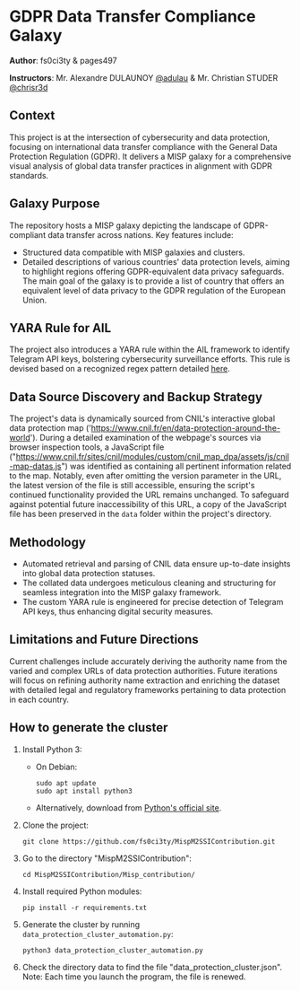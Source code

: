 # GDPR Data Transfer Compliance Galaxy

**Author**: fs0ci3ty & pages497

**Instructors**: Mr. Alexandre DULAUNOY [@adulau](https://github.com/adulau) & Mr. Christian STUDER [@chrisr3d](https://github.com/chrisr3d)

## Context
This project is at the intersection of cybersecurity and data protection, focusing on international data transfer compliance with the General Data Protection Regulation (GDPR). It delivers a MISP galaxy for a comprehensive visual analysis of global data transfer practices in alignment with GDPR standards.

## Galaxy Purpose
The repository hosts a MISP galaxy depicting the landscape of GDPR-compliant data transfer across nations. Key features include:
- Structured data compatible with MISP galaxies and clusters.
- Detailed descriptions of various countries' data protection levels, aiming to highlight regions offering GDPR-equivalent data privacy safeguards.
The main goal of the galaxy is to provide a list of country that offers an equivalent level of data privacy to the GDPR regulation of the European Union. 

## YARA Rule for AIL
The project also introduces a YARA rule within the AIL framework to identify Telegram API keys, bolstering cybersecurity surveillance efforts. This rule is devised based on a recognized regex pattern detailed [here](https://stackoverflow.com/a/61888374).

## Data Source Discovery and Backup Strategy
The project's data is dynamically sourced from CNIL's interactive global data protection map ('https://www.cnil.fr/en/data-protection-around-the-world'). During a detailed examination of the webpage's sources via browser inspection tools, a JavaScript file ("https://www.cnil.fr/sites/cnil/modules/custom/cnil_map_dpa/assets/js/cnil-map-datas.js") was identified as containing all pertinent information related to the map. Notably, even after omitting the version parameter in the URL, the latest version of the file is still accessible, ensuring the script's continued functionality provided the URL remains unchanged. To safeguard against potential future inaccessibility of this URL, a copy of the JavaScript file has been preserved in the `data` folder within the project's directory.

## Methodology
- Automated retrieval and parsing of CNIL data ensure up-to-date insights into global data protection statuses.
- The collated data undergoes meticulous cleaning and structuring for seamless integration into the MISP galaxy framework.
- The custom YARA rule is engineered for precise detection of Telegram API keys, thus enhancing digital security measures.

## Limitations and Future Directions
Current challenges include accurately deriving the authority name from the varied and complex URLs of data protection authorities. Future iterations will focus on refining authority name extraction and enriching the dataset with detailed legal and regulatory frameworks pertaining to data protection in each country.

## How to generate the cluster 

1. Install Python 3:
   - On Debian:
     ```
     sudo apt update
     sudo apt install python3
     ```
   - Alternatively, download from [Python's official site](https://www.python.org/downloads/).

2. Clone the project:

   ```
   git clone https://github.com/fs0ci3ty/MispM2SSIContribution.git
   ```

3. Go to the directory "MispM2SSIContribution":
   ```
   cd MispM2SSIContribution/Misp_contribution/
   ```

4. Install required Python modules:
   ```
   pip install -r requirements.txt
   ```

5. Generate the cluster by running `data_protection_cluster_automation.py`:
   ```
   python3 data_protection_cluster_automation.py
   ```

6. Check the directory data to find the file "data_protection_cluster.json".
   Note: Each time you launch the program, the file is renewed.
```